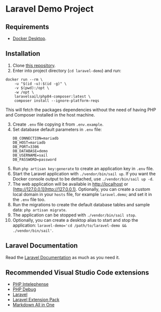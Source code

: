 # Laravel Demo Project

## Requirements

- [Docker Desktop](https://www.docker.com/products/docker-desktop/).


## Installation

1) Clone [this repository](https://github.com/alejandro-sl-secret-source/laravel-demo).
2) Enter into project directory (`cd laravel-demo`) and run:
```
docker run --rm \
    -u "$(id -u):$(id -g)" \
    -v $(pwd):/opt \
    -w /opt \
    laravelsail/php84-composer:latest \
    composer install --ignore-platform-reqs
```
This will fetch the packages dependencies without the need of having PHP and Composer installed in the host machine.

3) Create `.env` file copying it from `.env.example`. 
4) Set database default parameters in `.env` file:
    ```
    DB_CONNECTION=mariadb
    DB_HOST=mariadb
    DB_PORT=3306
    DB_DATABASE=demo
    DB_USERNAME=sail
    DB_PASSWORD=password
    ```
5) Run `php artisan key:generate` to create an application key in `.env` file.
6) Start the Laravel application with `./vendor/bin/sail up`. If you want the Docker console output to be dettached, use `./vendor/bin/sail up -d`.
7) The web application will be available in [http://localhost](http://localhost) or [http://127.0.0.1](http://127.0.0.1). Optionally, you can create a custom local domain in your `hosts` file, for example `laravel.demo`; and set it in the `.env` file too.
8) Run the migrations to create the default database tables and sample data: `php artisan migrate`.
9) The application can be stopped with `./vendor/bin/sail stop`.
10) Optionally, you can create a desktop alias to start and stop the application: `laravel-demo='cd /path/to/laravel-demo && ./vendor/bin/sail'`.

## Laravel Documentation
Read the [Laravel Documentation](https://laravel.com/docs/12.x) as much as you need it.

## Recommended Visual Studio Code extensions
- [PHP Intelephense](https://marketplace.visualstudio.com/items?itemName=bmewburn.vscode-intelephense-client)
- [PHP Debug](https://marketplace.visualstudio.com/items?itemName=xdebug.php-debug)
- [Laravel](https://marketplace.visualstudio.com/items?itemName=laravel.vscode-laravel)
- [Laravel Extension Pack](https://marketplace.visualstudio.com/items?itemName=onecentlin.laravel-extension-pack)
- [Markdown All in One](https://marketplace.visualstudio.com/items?itemName=yzhang.markdown-all-in-one)


